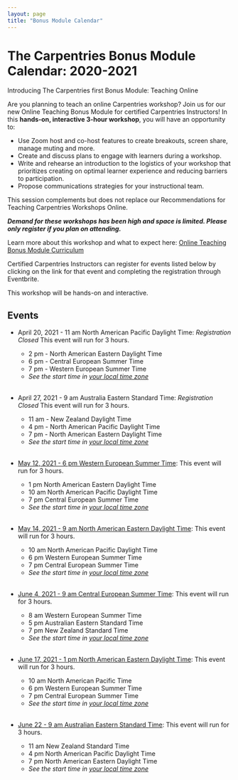 ```yaml
---
layout: page
title: "Bonus Module Calendar"
---
```


# The Carpentries Bonus Module Calendar: 2020-2021
Introducing The Carpentries first Bonus Module: Teaching Online

Are you planning to teach an online Carpentries workshop? Join us for our new Online Teaching Bonus Module for certified Carpentries Instructors! In this **hands-on, interactive 3-hour workshop**, you will have an opportunity to:
- Use Zoom host and co-host features to create breakouts, screen share, manage muting and more.
- Create and discuss plans to engage with learners during a workshop.
- Write and rehearse an introduction to the logistics of your workshop that prioritizes creating on optimal learner experience and reducing barriers to participation. 
- Propose communications strategies for your instructional team.

This session complements but does not replace our Recommendations for Teaching Carpentries Workshops Online.

***Demand for these workshops has been high and space is limited. Please only register if you plan on attending.*** 

Learn more about this workshop and what to expect here: [Online Teaching Bonus Module Curriculum](https://carpentries.github.io/instructor-training-bonus-modules/)

Certified Carpentries Instructors can register for events listed below by clicking on the link for that event and completing the registration through Eventbrite.


This workshop will be hands-on and interactive.

## Events 

* April 20, 2021 - 11 am North American Pacific Daylight Time: *Registration Closed* This event will run for 3 hours.
    - 2 pm - North American Eastern Daylight Time
    - 6 pm - Central European Summer Time
    - 7 pm - Western European Summer Time
    - *See the start time in [your local time zone](https://www.timeanddate.com/worldclock/fixedtime.html?iso=20210420T11&p1=137)*
<br><br>

* April 27, 2021 - 9 am Australia Eastern Standard Time: *Registration Closed* This event will run for 3 hours.
    - 11 am - New Zealand Daylight Time
    - 4 pm - North American Pacific Daylight Time
    - 7 pm - North American Eastern Daylight Time
    - *See the start time in [your local time zone](https://www.timeanddate.com/worldclock/fixedtime.html?iso=20210427T09&p1=47)*
<br><br>

* [May 12, 2021 - 6 pm Western European Summer Time](https://www.eventbrite.com/e/bonus-module-teaching-online-may-12-western-european-time-tickets-147846355429): This event will run for 3 hours. 
    - 1 pm North American Eastern Daylight Time
    - 10 am North American Pacific Daylight Time 
    - 7 pm Central European Summer Time 
    - *See the start time in [your local time zone](https://www.timeanddate.com/worldclock/fixedtime.html?iso=20210512T18&p1=133)*
<br><br>

* [May 14, 2021 - 9 am North American Eastern Daylight Time](https://www.eventbrite.com/e/bonus-module-teaching-online-may-14-north-american-eastern-daylight-time-tickets-147847785707): This event will run for 3 hours. 
    - 10 am North American Pacific Daylight Time 
    - 6 pm Western European Summer Time
    - 7 pm Central European Summer Time 
    - *See the start time in [your local time zone](https://www.timeanddate.com/worldclock/fixedtime.html?iso=20210514T13&p1=179)*
<br><br>

* [June 4, 2021 - 9 am Central European Summer Time](https://www.eventbrite.com/e/bonus-module-teaching-online-june-4-central-european-time-tickets-147846864953): This event will run for 3 hours.
    - 8 am Western European Summer Time
    - 5 pm Australian Eastern Standard Time
    - 7 pm New Zealand Standard Time
    - *See the start time in [your local time zone](https://www.timeanddate.com/worldclock/fixedtime.html?iso=20210604T09&p1=215)*
<br><br>

* [June 17, 2021 - 1 pm North American Eastern Daylight Time](https://www.eventbrite.com/e/bonus-module-teaching-online-jun-17-north-american-eastern-daylight-time-tickets-147848247087): This event will run for 3 hours.
    - 10 am North American Pacific Time 
    - 6 pm Western European Summer Time 
    - 7 pm Central European Summer Time 
    - *See the start time in [your local time zone](https://www.timeanddate.com/worldclock/fixedtime.html?iso=20210617T13&p1=179)*
<br><br>

* [June 22 - 9 am Australian Eastern Standard Time](https://www.eventbrite.com/e/bonus-module-teaching-online-june-21-australian-eastern-standard-time-tickets-147845871983): This event will run for 3 hours.
    - 11 am New Zealand Standard Time 
    - 4 pm North American Pacific Daylight Time 
    - 7 pm North American Eastern Daylight Time
    - *See the start time in [your local time zone](https://www.timeanddate.com/worldclock/fixedtime.html?iso=20210622T09&p1=47)*
<br><br>
